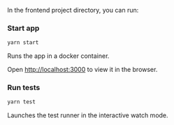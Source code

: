 In the frontend project directory, you can run:

### Start app

```bash
yarn start
```

Runs the app in a docker container.

Open [http://localhost:3000](http://localhost:3000) to view it in the browser.

### Run tests

```bash
yarn test
```

Launches the test runner in the interactive watch mode.
